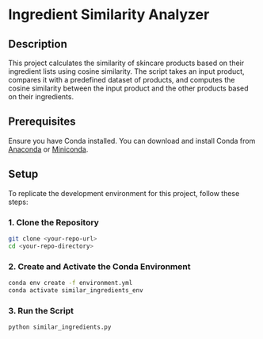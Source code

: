 # Ingredient Similarity Analyzer

## Description

This project calculates the similarity of skincare products based on their ingredient lists using cosine similarity. The script takes an input product, compares it with a predefined dataset of products, and computes the cosine similarity between the input product and the other products based on their ingredients.

## Prerequisites

Ensure you have Conda installed. You can download and install Conda from [Anaconda](https://www.anaconda.com/products/distribution) or [Miniconda](https://docs.conda.io/en/latest/miniconda.html).

## Setup

To replicate the development environment for this project, follow these steps:

### 1. Clone the Repository

```bash
git clone <your-repo-url>
cd <your-repo-directory>
```

### 2. Create and Activate the Conda Environment

```bash
conda env create -f environment.yml
conda activate similar_ingredients_env
```

### 3. Run the Script

```bash
python similar_ingredients.py

```

